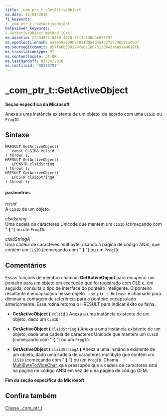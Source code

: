 ```yaml
---
title: _com_ptr_t::GetActiveObject
ms.date: 11/04/2016
f1_keywords:
- _com_ptr_t::GetActiveObject
helpviewer_keywords:
- GetActiveObject method [C++]
ms.assetid: 2fa94853-0410-4620-91f2-136dae923f9f
ms.openlocfilehash: ea8059a039b77811dd54d4a4937ad746b7ca0937
ms.sourcegitcommit: 857fa6b530224fa6c18675138043aba9aa0619fb
ms.translationtype: MT
ms.contentlocale: pt-BR
ms.lasthandoff: 03/24/2020
ms.locfileid: "80170795"
---
```

# <a name="_com_ptr_tgetactiveobject"></a>_com_ptr_t::GetActiveObject

**Seção específica da Microsoft**

Anexa a uma instância existente de um objeto, de acordo com uma `CLSID` ou `ProgID`.

## <a name="syntax"></a>Sintaxe

```
HRESULT GetActiveObject(
   const CLSID& rclsid
) throw( );
HRESULT GetActiveObject(
   LPCWSTR clsidString
) throw( );
HRESULT GetActiveObject(
   LPCSTR clsidStringA
) throw( );
```

#### <a name="parameters"></a>parâmetros

*rclsid*<br/>
A `CLSID` de um objeto.

*clsidstring*<br/>
Uma cadeia de caracteres Unicode que mantém um `CLSID` (começando com " **{** ") ou um `ProgID`.

*clsidStringA*<br/>
Uma cadeia de caracteres multibyte, usando a página de código ANSI, que contém um `CLSID` (começando com " **{** ") ou um `ProgID`.

## <a name="remarks"></a>Comentários

Essas funções de membro chamam **GetActiveObject** para recuperar um ponteiro para um objeto em execução que foi registrado com OLE e, em seguida, consulta o tipo de interface do ponteiro inteligente. O ponteiro resultante é encapsulado nesse objeto `_com_ptr_t`. `Release` é chamado para diminuir a contagem de referência para o ponteiro encapsulado anteriormente. Essa rotina retorna o HRESULT para indicar êxito ou falha.

- **GetActiveObject (** `rclsid` **)** Anexa a uma instância existente de um objeto, dado um `CLSID`.

- **GetActiveObject (** `clsidString` **)** Anexa a uma instância existente de um objeto, dada uma cadeia de caracteres Unicode que mantém um `CLSID` (começando com " **{** ") ou um `ProgID`.

- **GetActiveObject (** `clsidStringA` **)** Anexa a uma instância existente de um objeto, dado uma cadeia de caracteres multibyte que contém um `CLSID` (começando com " **{** ") ou um `ProgID`. Chama [MultiByteToWideChar](/windows/win32/api/stringapiset/nf-stringapiset-multibytetowidechar), que pressupõe que a cadeia de caracteres está na página de código ANSI em vez de uma página de código OEM.

**Fim da seção específica da Microsoft**

## <a name="see-also"></a>Confira também

[Classe _com_ptr_t](../cpp/com-ptr-t-class.md)
